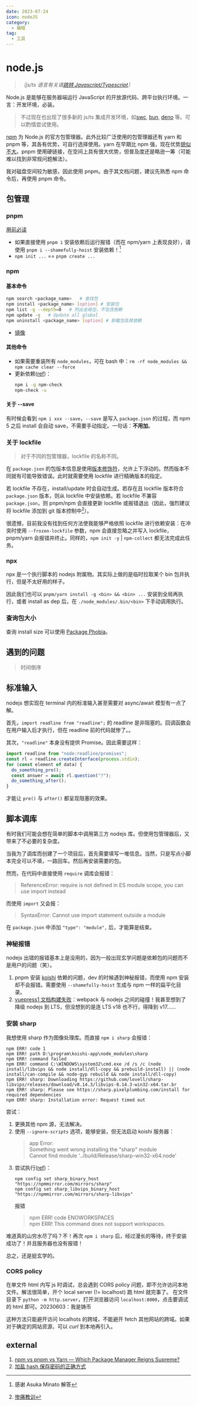```yaml
---
date: 2023-07-24
icon: nodeJS
category:
  - 编程
tag:
  - 工具
---
```


# node.js

> _（js/ts 语言有关请[跳转 Javascript/Typescript](./tsjs.md)）_

Node.js 是能够在服务器端运行 JavaScript 的开放源代码、跨平台执行环境。一言：开发环境，必装。

> 不过现在也出现了很多新的 js/ts 集成开发环境，如[swc](https://swc.rs/), [bun](https://bun.sh/), [deno](https://deno.com/) 等。可以酌情尝试使用。

[npm](#npm) 为 Node.js 的官方包管理器。此外比较广泛使用的包管理器还有 yarn 和 pnpm 等，其各有优势，可自行选择使用。yarn 在早期比 npm 强，现在优势[貌似不大](https://zhuanlan.zhihu.com/p/27449990)。pnpm 使用硬链接，在空间上具有很大优势，但普及度还是略逊一筹（可能难以找到非常规问题解法）。

我对磁盘空间较为敏感，因此使用 pnpm。由于其文档问题，建议先熟悉 npm 命令后，再使用 pnpm 命令。

## 包管理

### pnpm

[用前必读](https://pnpm.io/zh/pnpm-cli#命令行)

- 如果直接使用 `pnpm i` 安装依赖后运行报错（而在 npm/yarn 上表现良好），请使用 `pnpm i --shamefully-hoist` 安装依赖！[^1]
- `npm init ...` == `pnpm create ...`

[^1]: 感谢 Asuka Minato 解答

### npm

#### 基本命令

```sh
npm search <package_name>   # 查找包
npm install <package_name> [option] # 安装包
npm list -g --depth=0   # 列出全局包，不包含依赖
npm update -g   # Update all global
npm uninstall <package_name> [option] # 卸载包及其依赖
```

- [镜像](https://www.runoob.com/w3cnote/npm-switch-repo.html)

#### 其他命令

- 如果需要重装所有 `node_modules`，可在 bash 中：`rm -rf node_modules && npm cache clear --force`
- 更新依赖([ref](https://juejin.cn/post/6844903827599015944))：
  ```sh
  npm i -g npm-check
  npm-check -u
  ```

#### 关于 --save

有时候会看到 `npm i xxx --save`，`--save` 是写入 `package.json` 的过程，而 npm 5 之后 install 会自动 save，不需要手动指定。一句话：**不用加**。

### 关于 lockfile

> 对于不同的包管理器，lockfile 的名称不同。

在 `package.json` 的包版本信息是使用[版本修饰符](https://eminoda.github.io/2021/01/29/npm-semver-strategy/)，允许上下浮动的。然而版本不同就有可能导致错误。此时就需要使用 lockfile 进行精确版本的指定。

若 lockfile 不存在，install/update 时会自动生成。若存在且 lockfile 版本符合 `package.json` 版本，则从 lockfile 中安装依赖。若 lockfile 不兼容 `package.json`，则 pnpm/npm 会直接更新 lockfile 或报错退出（因此，强烈建议将 lockfile 添加到 git 版本控制中[^2]）。

很遗憾，目前我没有找到任何方法使我能够严格依照 lockfile 进行依赖安装：在冲突时使用 `--frozen-lockfile` 参数，npm 会直接忽略之并写入 lockfile，pnpm/yarn 会报错并终止。同样的，`npm init -y` | `npm-collect` 都无法完成此任务。
[^2]: [惨痛教训](https://t.me/withabsolutex/1216)

### npx

npx 是一个执行脚本的 nodejs 附属物。其实际上做的是临时拉取某个 bin 包并执行，但是不太好用的样子。

因此我们也可以 `pnpm/yarn install -g <bin> && <bin> ...` 安装到全局再执行，或者 install as dep 后，在 `./node_modules/.bin/<bin>` 下手动调用执行。

### 查询包大小

查询 install size 可以使用 [Package Phobia](https://packagephobia.com/)。

## 遇到的问题

> 时间倒序

## 标准输入

nodejs 想实现在 terminal 内的标准输入甚至需要对 async/await 模型有一点了解。

首先，`import readline from "readline";` 的 readline 是非阻塞的。回调函数会在用户输入后才执行，但在 readline 前的代码就惨了。。

其次，`"readline"` 本身没有提供 Promise。因此需要这样：

```js
import readline from "node:readline/promises";
const rl = readline.createInterface(process.stdin);
for (const element of data) {
  do_something_pre();
  const answer = await rl.question("?");
  do_something_after();
}
```

才能让 `pre()` 与 `after()` 都呈现阻塞的效果。

## 脚本调库

有时我们可能会想在简单的脚本中调用第三方 nodejs 库。但使用包管理器后，又带来了不必要的复杂度。

当我为了调库而创建了一个项目后，首先需要填写一堆信息。当然，只是写点小脚本完全可以不填，一路回车。然后再安装需要的包。

然而，在代码中直接使用 `require` 调库会报错：

> ReferenceError: require is not defined in ES module scope, you can use import instead

而使用 `import` 又会报：

> SyntaxError: Cannot use import statement outside a module

在 `package.json` 中添加 `"type": "module",` 后，才能算是结束。

### 神秘报错

nodejs 出错的报错基本上是没用的，因为一般出现玄学问题是依赖包的问题而不是用户的问题（笑）。

1. pnpm 安装 [koishi](./bot.md) 依赖的问题，dev 的时候遇到神秘报错，而使用 npm 安装却不会报错。需要使用 `--shamefully-hoist` 生成与 npm 一样的扁平化目录。
2. [vuepress1 文档构建失败](https://github.com/DIYgod/RSSHub/issues/13007)：webpack 与 nodejs 之间的碰撞！我甚至想到了降级 nodejs 到 LTS，但没想到的是连 LTS v18 也不行，得降到 v17......

[^1]: 大概是有依赖不支持 pnpm 的目录模式。

### 安装 sharp

我想使用 sharp 作为图像处理库。而直接 `npm i sharp` 会报错：

```
npm ERR! code 1
npm ERR! path D:\program\koishi-app\node_modules\sharp
npm ERR! command failed
npm ERR! command C:\WINDOWS\system32\cmd.exe /d /s /c (node install/libvips && node install/dll-copy && prebuild-install) || (node install/can-compile && node-gyp rebuild && node install/dll-copy)
npm ERR! sharp: Downloading https://github.com/lovell/sharp-libvips/releases/download/v8.14.3/libvips-8.14.3-win32-x64.tar.br
npm ERR! sharp: Please see https://sharp.pixelplumbing.com/install for required dependencies
npm ERR! sharp: Installation error: Request timed out
```

尝试：

1. 更换其他 npm 源，无法解决。
2. 使用 `--ignore-scripts` 选项，能够安装，但无法启动 koishi 服务器：
   > app Error: <br/>
   > Something went wrong installing the "sharp" module<br/>
   > Cannot find module '../build/Release/sharp-win32-x64.node'
3. 尝试执行([ref](https://sharp.pixelplumbing.com/install#chinese-mirror))：
   ```shell
   npm config set sharp_binary_host "https://npmmirror.com/mirrors/sharp"
   npm config set sharp_libvips_binary_host "https://npmmirror.com/mirrors/sharp-libvips"
   ```
   报错
   > npm ERR! code ENOWORKSPACES<br/>
   > npm ERR! This command does not support workspaces.

难道真的山穷水尽了吗？不！再次 `npm i sharp` 后，经过漫长的等待，终于安装成功了！并且服务器也没有报错！

总之，还是挺玄学的。

### CORS policy

在单文件 html 内写 js 时调试，总会遇到 CORS policy 问题，即不允许访问本地文件。解法很简单，开个 local server (!= localhost) 跑 html 就完事了。
在文件目录下 `python -m http.server`，打开浏览器访问 `localhost:8000`，点击要调试的 html 即可。<span class="heimu" title="你知道的太多了">20230603：我是铸币</span>

这种方法只能避开访问 localhots 的跨域，不能避开 fetch 其他网站的跨域。如果对于确定的网站资源，可以 _curl_ 到本地再引入。

## external

1. [npm vs pnpm vs Yarn — Which Package Manager Reigns Supreme?](https://javascript.plainenglish.io/npm-vs-pnpm-vs-yarn-which-package-manager-reigns-supreme-a942d17a2051)
2. [加盐 hash 保存密码的正确方式](https://wooyun.js.org/drops/加盐hash保存密码的正确方式.html)
